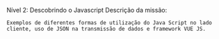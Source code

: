 Nível 2: Descobrindo o Javascript
Descrição da missão:

    Exemplos de diferentes formas de utilização do Java Script no lado cliente, uso de JSON na transmissão de dados e framework VUE JS.